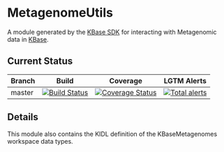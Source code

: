 # MetagenomeUtils
A module generated by the [KBase SDK](https://github.com/kbase/kb_sdk) for
interacting with Metagenomic data in [KBase](https://kbase.us).

## Current Status

| Branch  | Build                                                              | Coverage                                                                         | LGTM Alerts                                                     |
| ------- | ------------------------------------------------------------------ | -------------------------------------------------------------------------------- | --------------------------------------------------------------- |
| master  | [![Build Status](https://travis-ci.org/kbaseapps/MetagenomeUtils.svg?branch=master)](https://travis-ci.org/kbaseapps/MetagenomeUtils)  | [![Coverage Status](https://coveralls.io/repos/github/kbaseapps/MetagenomeUtils/badge.svg?branch=master)](https://coveralls.io/github/kbaseapps/MetagenomeUtils?branch=master)  | [![Total alerts](https://img.shields.io/lgtm/alerts/g/kbaseapps/MetagenomeUtils.svg?logo=lgtm&logoWidth=18)](https://lgtm.com/projects/g/kbaseapps/MetagenomeUtils/alerts/)  |

## Details
This module also contains the KIDL definition of the KBaseMetagenomes
workspace data types.
